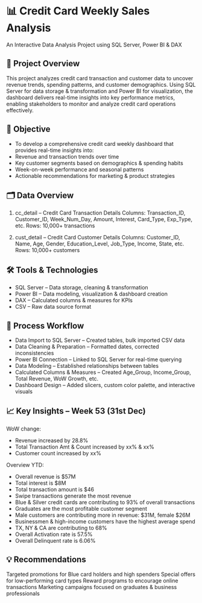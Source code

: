 # 📊 Credit Card Weekly Sales Analysis

An Interactive Data Analysis Project using SQL Server, Power BI & DAX

## 📌 Project Overview

This project analyzes credit card transaction and customer data to uncover revenue trends, spending patterns, and customer demographics. Using SQL Server for data storage & transformation and Power BI for visualization, the dashboard delivers real-time insights into key performance metrics, enabling stakeholders to monitor and analyze credit card operations effectively.

## 🎯 Objective

- To develop a comprehensive credit card weekly dashboard that provides real-time insights into:
- Revenue and transaction trends over time
- Key customer segments based on demographics & spending habits
- Week-on-week performance and seasonal patterns
- Actionable recommendations for marketing & product strategies

## 🗂 Data Overview

1. cc_detail – Credit Card Transaction Details
Columns: Transaction_ID, Customer_ID, Week_Num_Day, Amount, Interest, Card_Type, Exp_Type, etc.
Rows: 10,000+ transactions

2. cust_detail – Credit Card Customer Details
Columns: Customer_ID, Name, Age, Gender, Education_Level, Job_Type, Income, State, etc.
Rows: 10,000+ customers

## 🛠 Tools & Technologies

- SQL Server – Data storage, cleaning & transformation
- Power BI – Data modeling, visualization & dashboard creation
- DAX – Calculated columns & measures for KPIs
- CSV – Raw data source format

## 🔄 Process Workflow

- Data Import to SQL Server – Created tables, bulk imported CSV data
- Data Cleaning & Preparation – Formatted dates, corrected inconsistencies
- Power BI Connection – Linked to SQL Server for real-time querying
- Data Modeling – Established relationships between tables
- Calculated Columns & Measures – Created Age_Group, Income_Group, Total Revenue, WoW Growth, etc.
- Dashboard Design – Added slicers, custom color palette, and interactive visuals

## 📈 Key Insights – Week 53 (31st Dec)

WoW change:
- Revenue increased by 28.8%
- Total Transaction Amt & Count increased by xx% & xx%
- Customer count increased by xx%

Overview YTD:
- Overall revenue is $57M
- Total interest is $8M
- Total transaction amount is $46
- Swipe transactions generate the most revenue
- Blue & Silver credit cards are contributing to 93% of overall transactions
- Graduates are the most profitable customer segment
- Male customers are contributing more in revenue: $31M, female $26M
- Businessmen & high-income customers have the highest average spend
- TX, NY & CA are contributing to 68%
- Overall Activation rate is 57.5%
- Overall Delinquent rate is 6.06%

## 💡 Recommendations

Targeted promotions for Blue card holders and high spenders
Special offers for low-performing card types
Reward programs to encourage online transactions
Marketing campaigns focused on graduates & business professionals
